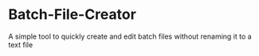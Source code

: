 # Batch-File-Creator
A simple tool to quickly create and edit batch files without renaming it to a text file
